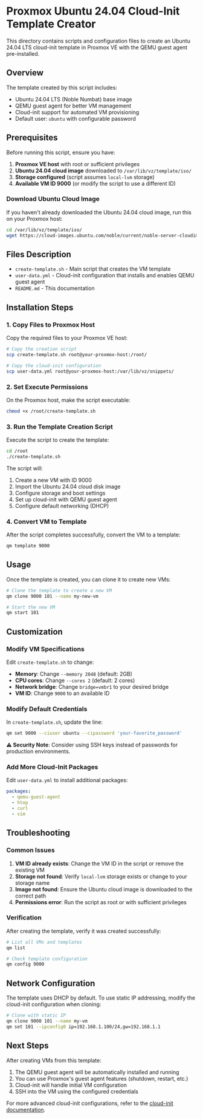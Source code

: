 # Proxmox Ubuntu 24.04 Cloud-Init Template Creator

This directory contains scripts and configuration files to create an Ubuntu 24.04 LTS cloud-init template in Proxmox VE with the QEMU guest agent pre-installed.

## Overview

The template created by this script includes:
- Ubuntu 24.04 LTS (Noble Numbat) base image
- QEMU guest agent for better VM management
- Cloud-init support for automated VM provisioning
- Default user: `ubuntu` with configurable password

## Prerequisites

Before running this script, ensure you have:

1. **Proxmox VE host** with root or sufficient privileges
2. **Ubuntu 24.04 cloud image** downloaded to `/var/lib/vz/template/iso/`
3. **Storage configured** (script assumes `local-lvm` storage)
4. **Available VM ID 9000** (or modify the script to use a different ID)

### Download Ubuntu Cloud Image

If you haven't already downloaded the Ubuntu 24.04 cloud image, run this on your Proxmox host:

```bash
cd /var/lib/vz/template/iso/
wget https://cloud-images.ubuntu.com/noble/current/noble-server-cloudimg-amd64.img
```

## Files Description

- `create-template.sh` - Main script that creates the VM template
- `user-data.yml` - Cloud-init configuration that installs and enables QEMU guest agent
- `README.md` - This documentation

## Installation Steps

### 1. Copy Files to Proxmox Host

Copy the required files to your Proxmox VE host:

```bash
# Copy the creation script
scp create-template.sh root@your-proxmox-host:/root/

# Copy the cloud-init configuration
scp user-data.yml root@your-proxmox-host:/var/lib/vz/snippets/
```

### 2. Set Execute Permissions

On the Proxmox host, make the script executable:

```bash
chmod +x /root/create-template.sh
```

### 3. Run the Template Creation Script

Execute the script to create the template:

```bash
cd /root
./create-template.sh
```

The script will:
1. Create a new VM with ID 9000
2. Import the Ubuntu 24.04 cloud disk image
3. Configure storage and boot settings
4. Set up cloud-init with QEMU guest agent
5. Configure default networking (DHCP)

### 4. Convert VM to Template

After the script completes successfully, convert the VM to a template:

```bash
qm template 9000
```

## Usage

Once the template is created, you can clone it to create new VMs:

```bash
# Clone the template to create a new VM
qm clone 9000 101 --name my-new-vm

# Start the new VM
qm start 101
```

## Customization

### Modify VM Specifications

Edit `create-template.sh` to change:
- **Memory**: Change `--memory 2048` (default: 2GB)
- **CPU cores**: Change `--cores 2` (default: 2 cores)
- **Network bridge**: Change `bridge=vmbr1` to your desired bridge
- **VM ID**: Change `9000` to an available ID

### Modify Default Credentials

In `create-template.sh`, update the line:
```bash
qm set 9000 --ciuser ubuntu --cipassword 'your-favorite_password'
```

**⚠️ Security Note**: Consider using SSH keys instead of passwords for production environments.

### Add More Cloud-Init Packages

Edit `user-data.yml` to install additional packages:
```yaml
packages:
  - qemu-guest-agent
  - htop
  - curl
  - vim
```

## Troubleshooting

### Common Issues

1. **VM ID already exists**: Change the VM ID in the script or remove the existing VM
2. **Storage not found**: Verify `local-lvm` storage exists or change to your storage name
3. **Image not found**: Ensure the Ubuntu cloud image is downloaded to the correct path
4. **Permissions error**: Run the script as root or with sufficient privileges

### Verification

After creating the template, verify it was created successfully:

```bash
# List all VMs and templates
qm list

# Check template configuration
qm config 9000
```

## Network Configuration

The template uses DHCP by default. To use static IP addressing, modify the cloud-init configuration when cloning:

```bash
# Clone with static IP
qm clone 9000 101 --name my-vm
qm set 101 --ipconfig0 ip=192.168.1.100/24,gw=192.168.1.1
```

## Next Steps

After creating VMs from this template:
1. The QEMU guest agent will be automatically installed and running
2. You can use Proxmox's guest agent features (shutdown, restart, etc.)
3. Cloud-init will handle initial VM configuration
4. SSH into the VM using the configured credentials

For more advanced cloud-init configurations, refer to the [cloud-init documentation](https://cloudinit.readthedocs.io/).

